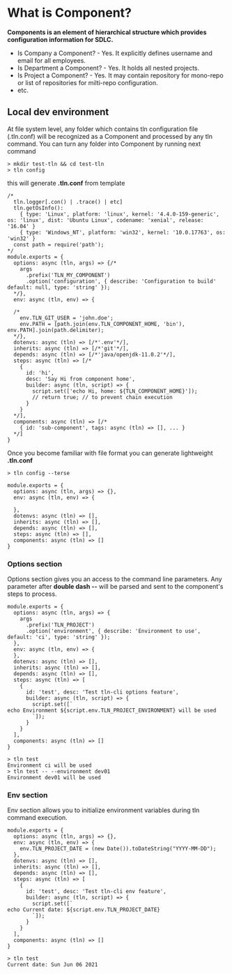 # What is Component?

**Components is an element of hierarchical structure which provides configuration information for SDLC.**

* Is Company a Component? - Yes. It explicitly defines username and email for all employees.
* Is Department a Component? - Yes. It holds all nested projects.
* Is Project a Component? - Yes. It may contain repository for mono-repo or list of repositories for milti-repo configuration.
* etc.


## Local dev environment
At file system level, any folder which contains tln configuration file (.tln.conf) will be recognized as a Component and processed by any tln command.
You can turn any folder into Component by running next command
```
> mkdir test-tln && cd test-tln
> tln config
```
this will generate **.tln.conf** from template
```
/*
  tln.logger[.con() | .trace() | etc]
  tln.getOsInfo(): 
    { type: 'Linux', platform: 'linux', kernel: '4.4.0-159-generic', os: 'linux', dist: 'Ubuntu Linux', codename: 'xenial', release: '16.04' }
    { type: 'Windows_NT', platform: 'win32', kernel: '10.0.17763', os: 'win32' }
  const path = require('path');
*/
module.exports = {
  options: async (tln, args) => {/*
    args
      .prefix('TLN_MY_COMPONENT')
      .option('configuration', { describe: 'Configuration to build' default: null, type: 'string' });
  */},
  env: async (tln, env) => {

  /*
    env.TLN_GIT_USER = 'john.doe';
    env.PATH = [path.join(env.TLN_COMPONENT_HOME, 'bin'), env.PATH].join(path.delimiter);
  */},
  dotenvs: async (tln) => [/*'.env'*/],
  inherits: async (tln) => [/*'git'*/],
  depends: async (tln) => [/*'java/openjdk-11.0.2'*/],
  steps: async (tln) => [/*
    {
      id: 'hi',
      desc: 'Say Hi from component home',
      builder: async (tln, script) => {
        script.set(['echo Hi, home: ${TLN_COMPONENT_HOME}']);
        // return true; // to prevent chain execution
      }
    }
  */],
  components: async (tln) => [/*
    { id: 'sub-component', tags: async (tln) => [], ... }
  */]
}
```
Once you become familiar with file format you can generate lightweight **.tln.conf**
```
> tln config --terse
```

```
module.exports = {
  options: async (tln, args) => {},
  env: async (tln, env) => {

  },
  dotenvs: async (tln) => [],
  inherits: async (tln) => [],
  depends: async (tln) => [],
  steps: async (tln) => [],
  components: async (tln) => []
}
```

### Options section
Options section gives you an access to the command line parameters. Any parameter after **double dash --** will be parsed and sent to the component's steps to process.
```
module.exports = {
  options: async (tln, args) => {
    args
      .prefix('TLN_PROJECT')
      .option('environment', { describe: 'Environment to use', default: 'ci', type: 'string' });
  },
  env: async (tln, env) => {
  },
  dotenvs: async (tln) => [],
  inherits: async (tln) => [],
  depends: async (tln) => [],
  steps: async (tln) => [
    {
      id: 'test', desc: 'Test tln-cli options feature',
      builder: async (tln, script) => {
        script.set([`
echo Environment ${script.env.TLN_PROJECT_ENVIRONMENT} will be used
        `]);
      }
    }
  ],
  components: async (tln) => []
}
```

```
> tln test
Environment ci will be used
> tln test -- --environment dev01
Environment dev01 will be used
```
### Env section
Env section allows you to initialize environment variables during tln command execution.
```
module.exports = {
  options: async (tln, args) => {},
  env: async (tln, env) => {
    env.TLN_PROJECT_DATE = (new Date()).toDateString("YYYY-MM-DD");
  },
  dotenvs: async (tln) => [],
  inherits: async (tln) => [],
  depends: async (tln) => [],
  steps: async (tln) => [
    {
      id: 'test', desc: 'Test tln-cli env feature',
      builder: async (tln, script) => {
        script.set([`
echo Current date: ${script.env.TLN_PROJECT_DATE}
        `]);
      }
    }
  ],
  components: async (tln) => []
}
```

```
> tln test
Current date: Sun Jun 06 2021
```
